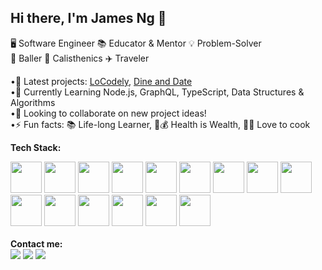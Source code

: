 <h2><b>Hi there, I'm James Ng 👋</b></h2> 

🖥️ Software Engineer 📚 Educator & Mentor 	💡 Problem-Solver<br/>
🏀 Baller 💪 Calisthenics ✈️ Traveler

 •🔭 Latest projects: <a href="https://github.com/jng34/loCodeLy">LoCodely</a>, <a href="https://github.com/wthwang38/DnD">Dine and Date</a> <br/> 
 •🌱 Currently Learning Node.js, GraphQL, TypeScript, Data Structures & Algorithms <br/>
 •👯 Looking to collaborate on new project ideas! <br/>
 •⚡ Fun facts: 📚 Life-long Learner, 🥗💰 Health is Wealth, 👨‍🍳 Love to cook
 
<!-- <img src="https://github-readme-stats.vercel.app/api?username=jng34" /> -->

<b>Tech Stack:</b><br/>
<div>
  <img src="https://cdn.jsdelivr.net/gh/devicons/devicon/icons/javascript/javascript-original.svg" height="50" width="50"/>
  <img src="https://cdn.jsdelivr.net/gh/devicons/devicon/icons/typescript/typescript-original.svg" height="50" width="50"/>
  <img src="https://cdn.jsdelivr.net/gh/devicons/devicon/icons/mongodb/mongodb-original-wordmark.svg" height="50" width="50"/>
  <img src="https://cdn.jsdelivr.net/gh/devicons/devicon/icons/express/express-original-wordmark.svg" height="50" width="50"/>
  <img src="https://cdn.jsdelivr.net/gh/devicons/devicon/icons/react/react-original-wordmark.svg" height="50" width="50"/> 
  <img src="https://cdn.jsdelivr.net/gh/devicons/devicon/icons/nodejs/nodejs-original-wordmark.svg" height="50" width="50"/>
  <img src="https://cdn.jsdelivr.net/gh/devicons/devicon/icons/graphql/graphql-plain-wordmark.svg" height="50" width="50"/> 
  <img src="https://cdn.jsdelivr.net/gh/devicons/devicon/icons/python/python-original-wordmark.svg" height="50" width="50"/>
  <img src="https://cdn.jsdelivr.net/gh/devicons/devicon/icons/ruby/ruby-original-wordmark.svg" height="50" width="50"/>
  <img src="https://cdn.jsdelivr.net/gh/devicons/devicon/icons/html5/html5-original-wordmark.svg" height="50" width="50"/>
  <img src="https://cdn.jsdelivr.net/gh/devicons/devicon/icons/css3/css3-original-wordmark.svg" height="50" width="50"/> 
  <img src="https://cdn.jsdelivr.net/gh/devicons/devicon/icons/bootstrap/bootstrap-original.svg" height="50" width="50"/>
  <img src="https://cdn.jsdelivr.net/gh/devicons/devicon/icons/sqlite/sqlite-original-wordmark.svg" height="50" width="50"/>
  <img src="https://cdn.jsdelivr.net/gh/devicons/devicon/icons/postgresql/postgresql-original-wordmark.svg" height="50" width="50"/>
  
  <img src="https://cdn.jsdelivr.net/gh/devicons/devicon/icons/illustrator/illustrator-plain.svg" height="50" width="50"/>
</div>
<br/>
<b>Contact me:</b> <br/>
<a href="mailto:njames15@gmail.com"><img src="https://img.shields.io/badge/Gmail-D14836?style=for-the-badge&logo=gmail&logoColor=white"/></a> 
<a href="https://www.linkedin.com/in/jamesng15/"><img src="https://img.shields.io/badge/LinkedIn-0077B5?style=for-the-badge&logo=linkedin&logoColor=white" /></a>
<a href="https://medium.com/@jng15"><img src="https://img.shields.io/badge/Medium-12100E?style=for-the-badge&logo=medium&logoColor=white"/></a>

<!--
**jng34/jng34** is a ✨ _special_ ✨ repository because its `README.md` (this file) appears on your GitHub profile.
-->
